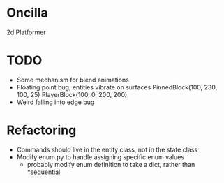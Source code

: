 Oncilla
=======

2d Platformer

TODO
=======
* Some mechanism for blend animations
* Floating point bug, entities vibrate on surfaces
    PinnedBlock(100, 230, 100, 25)
    PlayerBlock(100, 0, 200, 200)
* Weird falling into edge bug

Refactoring
=======
* Commands should live in the entity class, not in the state class
* Modify enum.py to handle assigning specific enum values
    - probably modify enum definition to take a dict, rather than *sequential
